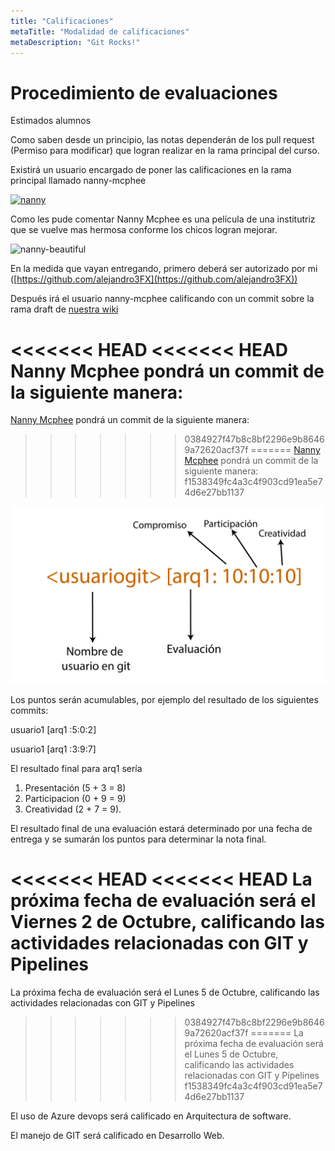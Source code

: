 ```yaml
---
title: "Calificaciones"
metaTitle: "Modalidad de calificaciones"
metaDescription: "Git Rocks!"
---
```



# Procedimiento de evaluaciones

Estimados alumnos

Como saben desde un principio, las notas dependerán de los pull request (Permiso para modificar) que logran realizar en la rama principal del curso. 

Existirá un usuario encargado de poner las calificaciones en la rama principal llamado nanny-mcphee

[![nanny](https://i2-prod.getsurrey.co.uk/incoming/article4776122.ece/ALTERNATES/s615/C_67_article_2049975_body_articleblock_0_bodyimage.jpg)](https://github.com/nanny-mcphee)

Como les pude comentar Nanny Mcphee es una película de una institutriz que se vuelve mas hermosa conforme los chicos logran mejorar.

![nanny-beautiful](https://i.pinimg.com/originals/9b/fc/6e/9bfc6ecef06015e389d5aebace7c9623.jpg)

En la medida que vayan entregando, primero deberá ser autorizado por mi ([https://github.com/alejandro3FX](https://github.com/alejandro3FX))

Después irá el usuario nanny-mcphee calificando con un commit sobre la rama draft de [nuestra wiki](https://github.com/trifenix/wiki-uv)

<<<<<<< HEAD
<<<<<<< HEAD
Nanny Mcphee pondrá un commit de la siguiente manera:
=======
[Nanny Mcphee](https://github.com/nanny-mcphee) pondrá un commit de la siguiente manera:
>>>>>>> 0384927f47b8c8bf2296e9b86469a72620acf37f
=======
[Nanny Mcphee](https://github.com/nanny-mcphee) pondrá un commit de la siguiente manera:
>>>>>>> f1538349fc4a3c4f903cd91ea5e74d6e27bb1137

![Calificacion](/.attachments/calificacion.png)


Los puntos serán acumulables, por ejemplo del resultado de los siguientes commits:

usuario1 [arq1 :5:0:2]

usuario1 [arq1 :3:9:7]


El resultado final para arq1 sería

1. Presentación (5 + 3 = 8)
2. Participacion (0 + 9 = 9)
3. Creatividad (2 + 7 = 9).


El resultado final de una evaluación estará determinado por una fecha de entrega y se sumarán los puntos para determinar la nota final.

<<<<<<< HEAD
<<<<<<< HEAD
La próxima fecha de evaluación será el Viernes 2 de Octubre, calificando las actividades relacionadas con GIT y Pipelines
=======
La próxima fecha de evaluación será el Lunes 5 de Octubre, calificando las actividades relacionadas con GIT y Pipelines
>>>>>>> 0384927f47b8c8bf2296e9b86469a72620acf37f
=======
La próxima fecha de evaluación será el Lunes 5 de Octubre, calificando las actividades relacionadas con GIT y Pipelines
>>>>>>> f1538349fc4a3c4f903cd91ea5e74d6e27bb1137

El uso de Azure devops será calificado en Arquitectura de software.

El manejo de GIT será calificado en Desarrollo Web.








